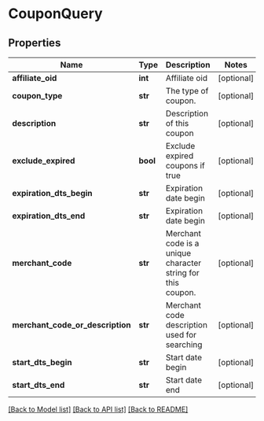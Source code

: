 # CouponQuery

## Properties
Name | Type | Description | Notes
------------ | ------------- | ------------- | -------------
**affiliate_oid** | **int** | Affiliate oid | [optional] 
**coupon_type** | **str** | The type of coupon. | [optional] 
**description** | **str** | Description of this coupon | [optional] 
**exclude_expired** | **bool** | Exclude expired coupons if true | [optional] 
**expiration_dts_begin** | **str** | Expiration date begin | [optional] 
**expiration_dts_end** | **str** | Expiration date begin | [optional] 
**merchant_code** | **str** | Merchant code is a unique character string for this coupon. | [optional] 
**merchant_code_or_description** | **str** | Merchant code description used for searching | [optional] 
**start_dts_begin** | **str** | Start date begin | [optional] 
**start_dts_end** | **str** | Start date end | [optional] 

[[Back to Model list]](../README.md#documentation-for-models) [[Back to API list]](../README.md#documentation-for-api-endpoints) [[Back to README]](../README.md)


